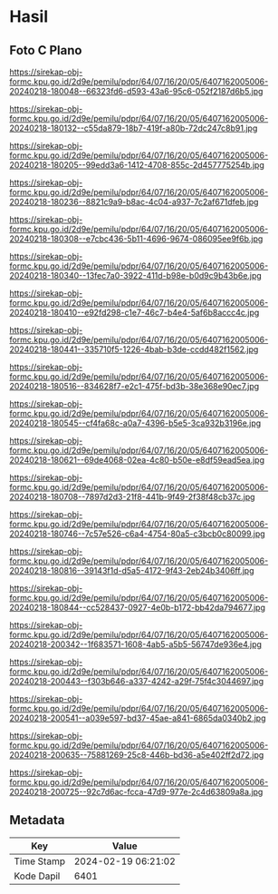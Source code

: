 # Hasil

## Foto C Plano

https://sirekap-obj-formc.kpu.go.id/2d9e/pemilu/pdpr/64/07/16/20/05/6407162005006-20240218-180048--66323fd6-d593-43a6-95c6-052f2187d6b5.jpg

https://sirekap-obj-formc.kpu.go.id/2d9e/pemilu/pdpr/64/07/16/20/05/6407162005006-20240218-180132--c55da879-18b7-419f-a80b-72dc247c8b91.jpg

https://sirekap-obj-formc.kpu.go.id/2d9e/pemilu/pdpr/64/07/16/20/05/6407162005006-20240218-180205--99edd3a6-1412-4708-855c-2d457775254b.jpg

https://sirekap-obj-formc.kpu.go.id/2d9e/pemilu/pdpr/64/07/16/20/05/6407162005006-20240218-180236--8821c9a9-b8ac-4c04-a937-7c2af671dfeb.jpg

https://sirekap-obj-formc.kpu.go.id/2d9e/pemilu/pdpr/64/07/16/20/05/6407162005006-20240218-180308--e7cbc436-5b11-4696-9674-086095ee9f6b.jpg

https://sirekap-obj-formc.kpu.go.id/2d9e/pemilu/pdpr/64/07/16/20/05/6407162005006-20240218-180340--13fec7a0-3922-411d-b98e-b0d9c9b43b6e.jpg

https://sirekap-obj-formc.kpu.go.id/2d9e/pemilu/pdpr/64/07/16/20/05/6407162005006-20240218-180410--e92fd298-c1e7-46c7-b4e4-5af6b8accc4c.jpg

https://sirekap-obj-formc.kpu.go.id/2d9e/pemilu/pdpr/64/07/16/20/05/6407162005006-20240218-180441--335710f5-1226-4bab-b3de-ccdd482f1562.jpg

https://sirekap-obj-formc.kpu.go.id/2d9e/pemilu/pdpr/64/07/16/20/05/6407162005006-20240218-180516--834628f7-e2c1-475f-bd3b-38e368e90ec7.jpg

https://sirekap-obj-formc.kpu.go.id/2d9e/pemilu/pdpr/64/07/16/20/05/6407162005006-20240218-180545--cf4fa68c-a0a7-4396-b5e5-3ca932b3196e.jpg

https://sirekap-obj-formc.kpu.go.id/2d9e/pemilu/pdpr/64/07/16/20/05/6407162005006-20240218-180621--69de4068-02ea-4c80-b50e-e8df59ead5ea.jpg

https://sirekap-obj-formc.kpu.go.id/2d9e/pemilu/pdpr/64/07/16/20/05/6407162005006-20240218-180708--7897d2d3-21f8-441b-9f49-2f38f48cb37c.jpg

https://sirekap-obj-formc.kpu.go.id/2d9e/pemilu/pdpr/64/07/16/20/05/6407162005006-20240218-180746--7c57e526-c6a4-4754-80a5-c3bcb0c80099.jpg

https://sirekap-obj-formc.kpu.go.id/2d9e/pemilu/pdpr/64/07/16/20/05/6407162005006-20240218-180816--39143f1d-d5a5-4172-9f43-2eb24b3406ff.jpg

https://sirekap-obj-formc.kpu.go.id/2d9e/pemilu/pdpr/64/07/16/20/05/6407162005006-20240218-180844--cc528437-0927-4e0b-b172-bb42da794677.jpg

https://sirekap-obj-formc.kpu.go.id/2d9e/pemilu/pdpr/64/07/16/20/05/6407162005006-20240218-200342--1f683571-1608-4ab5-a5b5-56747de936e4.jpg

https://sirekap-obj-formc.kpu.go.id/2d9e/pemilu/pdpr/64/07/16/20/05/6407162005006-20240218-200443--f303b646-a337-4242-a29f-75f4c3044697.jpg

https://sirekap-obj-formc.kpu.go.id/2d9e/pemilu/pdpr/64/07/16/20/05/6407162005006-20240218-200541--a039e597-bd37-45ae-a841-6865da0340b2.jpg

https://sirekap-obj-formc.kpu.go.id/2d9e/pemilu/pdpr/64/07/16/20/05/6407162005006-20240218-200635--75881269-25c8-446b-bd36-a5e402ff2d72.jpg

https://sirekap-obj-formc.kpu.go.id/2d9e/pemilu/pdpr/64/07/16/20/05/6407162005006-20240218-200725--92c7d6ac-fcca-47d9-977e-2c4d63809a8a.jpg


## Metadata

| Key        | Value               |
| ---------- | ------------------- |
| Time Stamp | 2024-02-19 06:21:02 |
| Kode Dapil | 6401                |



